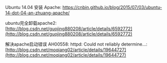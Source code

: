 Ubuntu 14.04 安装 Apache: https://cnbin.github.io/blog/2015/07/03/ubuntu-14-dot-04-an-zhuang-apache/

ubuntu完全卸载apache2:[http://blog.csdn.net/guojing880208/article/details/6592772](http://blog.csdn.net/guojing880208/article/details/6592772)

解决apache启动错误 AH00558: httpd: Could not reliably determine...: [http://blog.csdn.net/moqiang02/article/details/19644727](http://blog.csdn.net/moqiang02/article/details/19644727)

